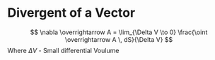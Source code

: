# Divergent of a Vector

$$
\nabla \overrightarrow A = \lim_{\Delta V \to 0} \frac{\oint \overrightarrow A \, dS}{\Delta V}
$$
Where $\Delta V$ - Small differential Voulume
